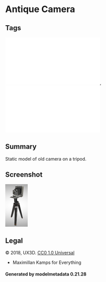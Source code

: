 # Antique Camera

## Tags

![core](../../Models-core.md), ![testing](../../Models-testing.md)

## Summary

Static model of old camera on a tripod.

## Screenshot

![screenshot](screenshot/screenshot.png)

## Legal

&copy; 2018, UX3D. [CC0 1.0 Universal](https://creativecommons.org/publicdomain/zero/1.0/legalcode)

 - Maximillan Kamps for Everything

#### Generated by modelmetadata 0.21.28